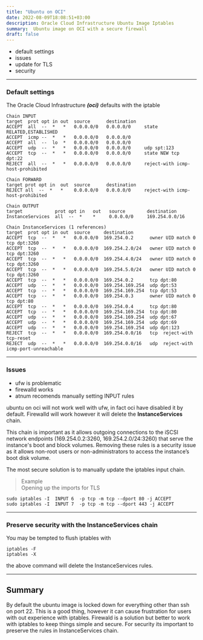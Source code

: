 ```yaml
---
title: "Ubuntu on OCI"
date: 2022-08-09T18:08:51+03:00
description: Oracle Cloud Infrastructure Ubuntu Image Iptables
summary:  Ubuntu image on OCI with a secure firewall
draft: false
---
```

- default settings 
- issues
- update for TLS 
- security 

------
### Default settings 
The Oracle Cloud Infrastructure **_(oci)_** defaults with the iptable  
```
Chain INPUT 
target  prot opt in out  source      destination         
ACCEPT  all  --  *   *   0.0.0.0/0   0.0.0.0/0     state RELATED,ESTABLISHED
ACCEPT  icmp --  *   *   0.0.0.0/0   0.0.0.0/0           
ACCEPT  all  --  lo  *   0.0.0.0/0   0.0.0.0/0           
ACCEPT  udp  --  *   *   0.0.0.0/0   0.0.0.0/0     udp spt:123
ACCEPT  tcp  --  *   *   0.0.0.0/0   0.0.0.0/0     state NEW tcp dpt:22
REJECT  all  --  *   *   0.0.0.0/0   0.0.0.0/0     reject-with icmp-host-prohibited

Chain FORWARD 
target prot opt in  out  source      destination         
REJECT all  --  *   *    0.0.0.0/0   0.0.0.0/0     reject-with icmp-host-prohibited

Chain OUTPUT 
target            prot opt in   out   source        destination         
InstanceServices  all  --  *    *     0.0.0.0/0     169.254.0.0/16      

Chain InstanceServices (1 references)
target  prot opt in out  source     destination         
ACCEPT  tcp  --  *   *   0.0.0.0/0  169.254.0.2      owner UID match 0 tcp dpt:3260 
ACCEPT  tcp  --  *   *   0.0.0.0/0  169.254.2.0/24   owner UID match 0 tcp dpt:3260 
ACCEPT  tcp  --  *   *   0.0.0.0/0  169.254.4.0/24   owner UID match 0 tcp dpt:3260 
ACCEPT  tcp  --  *   *   0.0.0.0/0  169.254.5.0/24   owner UID match 0 tcp dpt:3260 
ACCEPT  tcp  --  *   *   0.0.0.0/0  169.254.0.2      tcp dpt:80 
ACCEPT  udp  --  *   *   0.0.0.0/0  169.254.169.254  udp dpt:53 
ACCEPT  tcp  --  *   *   0.0.0.0/0  169.254.169.254  tcp dpt:53 
ACCEPT  tcp  --  *   *   0.0.0.0/0  169.254.0.3      owner UID match 0 tcp dpt:80 
ACCEPT  tcp  --  *   *   0.0.0.0/0  169.254.0.4      tcp dpt:80 
ACCEPT  tcp  --  *   *   0.0.0.0/0  169.254.169.254  tcp dpt:80 
ACCEPT  udp  --  *   *   0.0.0.0/0  169.254.169.254  udp dpt:67 
ACCEPT  udp  --  *   *   0.0.0.0/0  169.254.169.254  udp dpt:69 
ACCEPT  udp  --  *   *   0.0.0.0/0  169.254.169.254  udp dpt:123 
REJECT  tcp  --  *   *   0.0.0.0/0  169.254.0.0/16   tcp  reject-with tcp-reset
REJECT  udp  --  *   *   0.0.0.0/0  169.254.0.0/16   udp  reject-with icmp-port-unreachable
```

------
### Issues
- ufw is problematic 
- firewalld works
- atnum recomends manually setting INPUT rules 

ubuntu on oci will not work well with ufw, in fact oci have disabled it by default. Firewalld will work however it will delete the **InstanceServices** chain.  

This chain is important as it allows outgoing connections to the iSCSI network endpoints (169.254.0.2:3260, 169.254.2.0/24:3260) that serve the instance's boot and block volumes. Removing these rules is a security issue as it allows non-root users or non-administrators to access the instance’s boot disk volume.

The most secure solution is to manually update the iptables input chain.

> Example  
Opening up the imports for TLS  
```
sudo iptables -I  INPUT 6  -p tcp -m tcp --dport 80 -j ACCEPT
sudo iptables -I  INPUT 7  -p tcp -m tcp --dport 443 -j ACCEPT 
```  

------
### Preserve security with the InstanceServices chain
You may be tempted to flush iptables with  
```
iptables -F
iptables -X
```  
the above command will delete the InstanceServices rules.

------
## Summary
By default the ubuntu image is locked down for everything other than ssh on port 22. This is a good thing, however it can cause frustration for users with out experience with iptables. Firewald is a solution but better to work with iptables to keep things simple and secure. For security its important to preserve the rules in InstanceServices chain.
